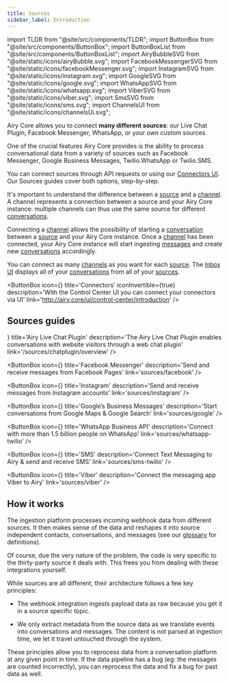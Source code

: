 ```yaml
---
title: Sources
sidebar_label: Introduction
---
```


import TLDR from "@site/src/components/TLDR";
import ButtonBox from "@site/src/components/ButtonBox";
import ButtonBoxList from "@site/src/components/ButtonBoxList";
import AiryBubbleSVG from "@site/static/icons/airyBubble.svg";
import FacebookMessengerSVG from "@site/static/icons/facebookMessenger.svg";
import InstagramSVG from "@site/static/icons/instagram.svg";
import GoogleSVG from "@site/static/icons/google.svg";
import WhatsAppSVG from "@site/static/icons/whatsapp.svg";
import ViberSVG from "@site/static/icons/viber.svg";
import SmsSVG from "@site/static/icons/sms.svg";
import ChannelsUI from "@site/static/icons/channelsUi.svg";

<TLDR>

Airy Core allows you to connect **many different sources**: our Live Chat
Plugin, Facebook Messenger, WhatsApp, or your own custom sources.

</TLDR>

One of the crucial features Airy Core provides is the ability to process
conversational data from a variety of sources such as Facebook Messenger, Google
Business Messages, Twilio.WhatsApp or Twilio.SMS.

You can connect sources through API requests or using our [Connectors UI](/ui/control-center/connectors). Our Sources guides cover both options, step-by-step.

It's important to understand the difference between a [source](/getting-started/glossary/#source) and a [channel](/getting-started/glossary/#channel). A channel represents a connection between a source and your Airy Core instance: multiple channels can thus use the same source for different [conversations](/getting-started/glossary/#conversation).

Connecting a [channel](/getting-started/glossary/#channel) allows the possibility of starting a [conversation](/getting-started/glossary/#conversation) between a [source](/getting-started/glossary/#source) and your Airy Core instance. Once a [channel](/getting-started/glossary/#channel) has been connected, your Airy Core instance will start ingesting [messages](/getting-started/glossary/#message) and create new [conversations](/getting-started/glossary/#conversation) accordingly.

You can connect as many [channels](/getting-started/glossary/#channel) as you want for each [source](/getting-started/glossary/#source). The [Inbox UI](/ui/inbox) displays all of your [conversations](/getting-started/glossary/#conversation) from all of your [sources](/getting-started/glossary/#source).

<ButtonBox
icon={<ChannelsUI />}
title='Connectors'
iconInvertible={true}
description='With the Control Center UI you can connect your connectors via UI'
link='http://airy.core/ui/control-center/introduction'
/>

## Sources guides

<ButtonBoxList>
<ButtonBox
    icon={<AiryBubbleSVG />}
    title='Airy Live Chat Plugin'
    description='The Airy Live Chat Plugin enables conversations with website visitors through a web chat plugin'
    link='/sources/chatplugin/overview'
/>

<ButtonBox
icon={<FacebookMessengerSVG />}
title='Facebook Messenger'
description='Send and receive messages from Facebook Pages'
link='sources/facebook'
/>

<ButtonBox
icon={<InstagramSVG />}
title='Instagram'
description='Send and receive messages from Instagram accounts'
link='sources/instagram'
/>

<ButtonBox
icon={<GoogleSVG />}
title='Google’s Business Messages'
description='Start conversations from Google Maps & Google Search'
link='sources/google'
/>

<ButtonBox
icon={<WhatsAppSVG />}
title='WhatsApp Business API'
description='Connect with more than 1.5 billion people on WhatsApp'
link='sources/whatsapp-twilio'
/>

<ButtonBox
icon={<SmsSVG />}
title='SMS'
description='Connect Text Messaging to Airy & send and receive SMS'
link='sources/sms-twilio'
/>

<ButtonBox
icon={<ViberSVG />}
title='Viber'
description='Connect the messaging app Viber to Airy'
link='sources/viber'
/>

</ButtonBoxList>

## How it works

The ingestion platform processes incoming webhook data from different sources.
It then makes sense of the data and reshapes it into source independent
contacts, conversations, and messages (see our
[glossary](/getting-started/glossary.md) for definitions).

Of course, due the very nature of the problem, the code is very specific to the
thirty-party source it deals with. This frees you from dealing with these
integrations yourself.

While sources are all different, their architecture follows a few key
principles:

- The webhook integration ingests payload data as raw because you get it in a source
  specific topic.

- We only extract metadata from the source data as we translate events into
  conversations and messages. The content is not parsed at ingestion time, we let
  it travel untouched through the system.

These principles allow you to reprocess data from a conversation platform at any
given point in time. If the data pipeline has a bug (eg: the messages are counted
incorrectly), you can reprocess the data and fix a bug for past data as well.
